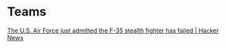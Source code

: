 # Teams

[The U.S. Air Force just admitted the F-35 stealth fighter has failed | Hacker News](https://news.ycombinator.com/item?id=26251060)